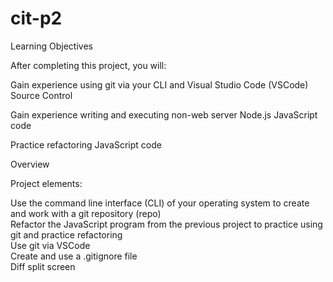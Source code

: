 # cit-p2

Learning Objectives


After completing this project, you will:


Gain experience using git via your CLI and Visual Studio Code (VSCode) Source Control


Gain experience writing and executing non-web server Node.js JavaScript code


Practice refactoring JavaScript code


Overview


Project elements:


Use the command line interface (CLI) of your operating system to create and work with a git repository (repo)</br>
Refactor the JavaScript program from the previous project to practice using git and practice refactoring</br>
Use git via VSCode</br>
Create and use a .gitignore file</br>
Diff split screen
